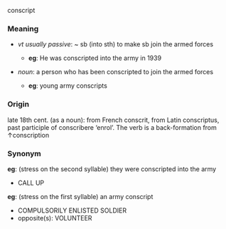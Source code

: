 conscript
### Meaning
+ _vt usually passive_:  ~ sb (into sth) to make sb join the armed forces
	+ __eg__: He was conscripted into the army in 1939

+ _noun_: a person who has been conscripted to join the armed forces
    + __eg__: young army conscripts

### Origin

late 18th cent. (as a noun): from French conscrit, from Latin conscriptus, past participle of conscribere ‘enrol’. The verb is a back-formation from ↑conscription

### Synonym

__eg__: (stress on the second syllable) they were conscripted into the army

+ CALL UP

__eg__: (stress on the first syllable) an army conscript

+ COMPULSORILY ENLISTED SOLDIER
+ opposite(s): VOLUNTEER


